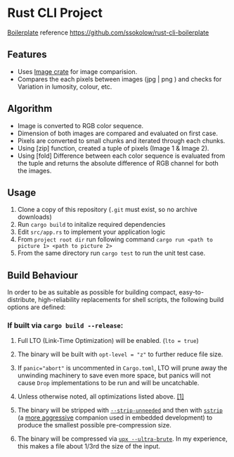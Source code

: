 # Rust CLI Project
[Boilerplate](https://github.com/ssokolow/rust-cli-boilerplate) reference https://github.com/ssokolow/rust-cli-boilerplate

## Features

- Uses [Image crate](https://crates.io/crates/image) for image comparision.
- Compares the each pixels between images (jpg | png ) and checks for Variation in lumosity, colour, etc.

## Algorithm
- Image is converted to RGB color sequence.
- Dimension of both images are compared and evaluated on first case.
- Pixels are converted to small chunks and iterated through each chunks.
- Using [zip] function, created a tuple of pixels (Image 1 & Image 2).
- Using [fold] Difference between each color sequence is evaluated from the tuple and returns the absolute difference of RGB channel for both the images.

## Usage

1. Clone a copy of this repository (`.git` must exist, so no archive downloads)
2. Run `cargo build` to initalize required dependencies
3. Edit `src/app.rs` to implement your application logic
4. From `project root dir` run following command `cargo run <path to picture 1> <path to picture 2>`
5. From the same directory run `cargo test` to run the unit test case.

## Build Behaviour

In order to be as suitable as possible for building compact, easy-to-distribute,
high-reliability replacements for shell scripts, the following build options are
defined:

### If built via `cargo build --release`:

1. Full LTO (Link-Time Optimization) will be enabled. (`lto = true`)
2. The binary will be built with `opt-level = "z"` to further reduce file size.
3. If `panic="abort"` is uncommented in `Cargo.toml`, LTO will prune away the
   unwinding machinery to save even more space, but panics will not cause `Drop`
   implementations to be run and will be uncatchable.

1. Unless otherwise noted, all optimizations listed above.
   [[1]](https://lifthrasiir.github.io/rustlog/why-is-a-rust-executable-large.html)
2. The binary will be stripped with
   [`--strip-unneeded`](https://www.technovelty.org/linux/stripping-shared-libraries.html)
   and then with
   [`sstrip`](http://www.muppetlabs.com/~breadbox/software/elfkickers.html) (a
   [more aggressive](https://github.com/BR903/ELFkickers/tree/master/sstrip)
   companion used in embedded development) to produce the smallest possible
   pre-compression size.
3. The binary will be compressed via
   [`upx --ultra-brute`](https://upx.github.io/). In my experience, this makes a
   file about 1/3rd the size of the input.
